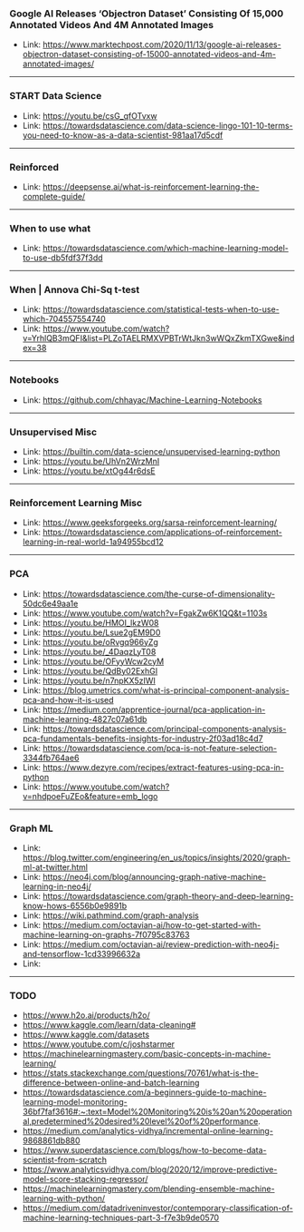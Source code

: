 ### Google AI Releases ‘Objectron Dataset’ Consisting Of 15,000 Annotated Videos And 4M Annotated Images
- Link: https://www.marktechpost.com/2020/11/13/google-ai-releases-objectron-dataset-consisting-of-15000-annotated-videos-and-4m-annotated-images/

-----------

### START Data Science
- Link: https://youtu.be/csG_qfOTvxw
- Link: https://towardsdatascience.com/data-science-lingo-101-10-terms-you-need-to-know-as-a-data-scientist-981aa17d5cdf
------------

### Reinforced 
- Link: https://deepsense.ai/what-is-reinforcement-learning-the-complete-guide/

-------------

### When to use what
- Link: https://towardsdatascience.com/which-machine-learning-model-to-use-db5fdf37f3dd

--------

### When | Annova Chi-Sq t-test
- Link: https://towardsdatascience.com/statistical-tests-when-to-use-which-704557554740
- Link: https://www.youtube.com/watch?v=YrhlQB3mQFI&list=PLZoTAELRMXVPBTrWtJkn3wWQxZkmTXGwe&index=38

---------

### Notebooks
- Link: https://github.com/chhayac/Machine-Learning-Notebooks

---------

### Unsupervised Misc
- Link: https://builtin.com/data-science/unsupervised-learning-python
- Link: https://youtu.be/UhVn2WrzMnI
- Link: https://youtu.be/xtOg44r6dsE

-------

### Reinforcement Learning Misc
- Link: https://www.geeksforgeeks.org/sarsa-reinforcement-learning/
- Link: https://towardsdatascience.com/applications-of-reinforcement-learning-in-real-world-1a94955bcd12


--------

### PCA
- Link: https://towardsdatascience.com/the-curse-of-dimensionality-50dc6e49aa1e
- Link: https://www.youtube.com/watch?v=FgakZw6K1QQ&t=1103s
- Link: https://youtu.be/HMOI_lkzW08
- Link: https://youtu.be/Lsue2gEM9D0
- Link: https://youtu.be/oRvgq966yZg
- Link: https://youtu.be/_4DaqzLyT08
- Link: https://youtu.be/OFyyWcw2cyM
- Link: https://youtu.be/QdBy02ExhGI
- Link: https://youtu.be/n7npKX5zIWI
- Link: https://blog.umetrics.com/what-is-principal-component-analysis-pca-and-how-it-is-used
- Link: https://medium.com/apprentice-journal/pca-application-in-machine-learning-4827c07a61db
- Link: https://towardsdatascience.com/principal-components-analysis-pca-fundamentals-benefits-insights-for-industry-2f03ad18c4d7
- Link: https://towardsdatascience.com/pca-is-not-feature-selection-3344fb764ae6
- Link: https://www.dezyre.com/recipes/extract-features-using-pca-in-python
- Link: https://www.youtube.com/watch?v=nhdpoeFuZEo&feature=emb_logo

-------------------

### Graph ML
- Link: https://blog.twitter.com/engineering/en_us/topics/insights/2020/graph-ml-at-twitter.html
- Link: https://neo4j.com/blog/announcing-graph-native-machine-learning-in-neo4j/
- Link: https://towardsdatascience.com/graph-theory-and-deep-learning-know-hows-6556b0e9891b
- Link: https://wiki.pathmind.com/graph-analysis
- Link: https://medium.com/octavian-ai/how-to-get-started-with-machine-learning-on-graphs-7f0795c83763
- Link: https://medium.com/octavian-ai/review-prediction-with-neo4j-and-tensorflow-1cd33996632a
- Link: 

----------------------

### TODO
- https://www.h2o.ai/products/h2o/
- https://www.kaggle.com/learn/data-cleaning#
- https://www.kaggle.com/datasets
- https://www.youtube.com/c/joshstarmer
- https://machinelearningmastery.com/basic-concepts-in-machine-learning/
- https://stats.stackexchange.com/questions/70761/what-is-the-difference-between-online-and-batch-learning
- https://towardsdatascience.com/a-beginners-guide-to-machine-learning-model-monitoring-36bf7faf3616#:~:text=Model%20Monitoring%20is%20an%20operational,predetermined%20desired%20level%20of%20performance.
- https://medium.com/analytics-vidhya/incremental-online-learning-9868861db880
- https://www.superdatascience.com/blogs/how-to-become-data-scientist-from-scratch
- https://www.analyticsvidhya.com/blog/2020/12/improve-predictive-model-score-stacking-regressor/
- https://machinelearningmastery.com/blending-ensemble-machine-learning-with-python/
- https://medium.com/datadriveninvestor/contemporary-classification-of-machine-learning-techniques-part-3-f7e3b9de0570
